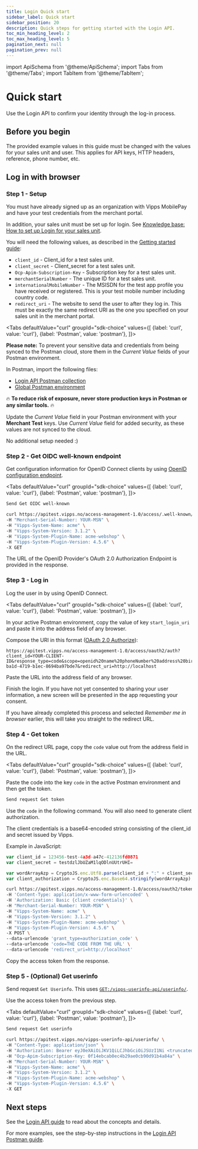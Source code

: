 ```yaml
---
title: Login Quick start
sidebar_label: Quick start
sidebar_position: 20
description: Quick steps for getting started with the Login API.
toc_min_heading_level: 2
toc_max_heading_level: 5
pagination_next: null
pagination_prev: null
---
```


import ApiSchema from '@theme/ApiSchema';
import Tabs from '@theme/Tabs';
import TabItem from '@theme/TabItem';

# Quick start

Use the Login API to confirm your identity through the log-in process.

## Before you begin

The provided example values in this guide must be changed with the values for your sales unit and user.
This applies for API keys, HTTP headers, reference, phone number, etc.


## Log in with browser

### Step 1 - Setup

You must have already signed up as an organization with Vipps MobilePay and have
your test credentials from the merchant portal.

In addition, your sales unit must be set up for login.
See [Knowledge base: How to set up Login for your sales unit](https://developer.vippsmobilepay.com/docs/developer-resources/portal/#how-to-set-up-login-for-your-sales-unit).

You will need the following values, as described in the
[Getting started guide](https://developer.vippsmobilepay.com/docs/getting-started):

* `client_id` - Client_id for a test sales unit.
* `client_secret` - Client_secret for a test sales unit.
* `Ocp-Apim-Subscription-Key` - Subscription key for a test sales unit.
* `merchantSerialNumber` - The unique ID for a test sales unit.
* `internationalMobileNumber` - The MSISDN for the test app profile you have received or registered. This is your test mobile number including country code.
* `redirect_uri` - The website to send the user to after they log in.
   This must be exactly the same redirect URI as the one you specified on your sales unit in the merchant portal.

<Tabs
defaultValue="curl"
groupId="sdk-choice"
values={[
{label: 'curl', value: 'curl'},
{label: 'Postman', value: 'postman'},
]}>
<TabItem value="postman">

**Please note:** To prevent your sensitive data and credentials from being synced to the Postman cloud,
store them in the *Current Value* fields of your Postman environment.

In Postman, import the following files:

* [Login API Postman collection](/tools/vipps-login-api.postman_collection.json)
* [Global Postman environment](pathname:///tools/vipps-api-global-postman-environment.json)

🔥 **To reduce risk of exposure, never store production keys in Postman or any similar tools.** 🔥

Update the *Current Value* field in your Postman environment with your **Merchant Test** keys.
Use *Current Value* field for added security, as these values are not synced to the cloud.

</TabItem>
<TabItem value="curl">

No additional setup needed :)

</TabItem>
</Tabs>


### Step 2 - Get OIDC well-known endpoint

Get configuration information for OpenID Connect clients by using
[OpenID configuration endpoint](https://developer.vippsmobilepay.com/api/login/#tag/Login-API/operation/discoverOpenIDConfiguration).


<Tabs
defaultValue="curl"
groupId="sdk-choice"
values={[
{label: 'curl', value: 'curl'},
{label: 'Postman', value: 'postman'},
]}>
<TabItem value="postman">

```bash
Send Get OIDC well-known
```

</TabItem>
<TabItem value="curl">

```bash
curl https://apitest.vipps.no/access-management-1.0/access/.well-known/openid-configuration \
-H "Merchant-Serial-Number: YOUR-MSN" \
-H "Vipps-System-Name: acme" \
-H "Vipps-System-Version: 3.1.2" \
-H "Vipps-System-Plugin-Name: acme-webshop" \
-H "Vipps-System-Plugin-Version: 4.5.6" \
-X GET
```

</TabItem>
</Tabs>

The URL of the OpenID Provider's OAuth 2.0 Authorization Endpoint is provided in the response.


### Step 3 - Log in

Log the user in by using OpenID Connect.

<Tabs
defaultValue="curl"
groupId="sdk-choice"
values={[
{label: 'curl', value: 'curl'},
{label: 'Postman', value: 'postman'},
]}>
<TabItem value="postman">

In your active Postman environment, copy the value of key `start_login_uri` and paste it into the address field of any browser.

</TabItem>
<TabItem value="curl">

Compose the URI in this format ([OAuth 2.0 Authorize](./api-guide/browser-flow-integration.md#oauth-20-authorize)):

```http
https://apitest.vipps.no/access-management-1.0/access/oauth2/auth?client_id=YOUR-CLIENT-ID&response_type=code&scope=openid%20name%20phoneNumber%20address%20birthDate&state=8652682f-ba1d-4719-b1ec-8694ba97bde7&redirect_uri=http://localhost
```

Paste the URL into the address field of any browser.

</TabItem>
</Tabs>

Finish the login.
If you have not yet consented to sharing your user information, a new screen will be presented in the app requesting your consent.

If you have already completed this process and selected *Remember me in browser* earlier, this will take you straight to the redirect URL.

### Step 4 - Get token

On the redirect URL page, copy the `code` value out from the address field in the URL.

<Tabs
defaultValue="curl"
groupId="sdk-choice"
values={[
{label: 'curl', value: 'curl'},
{label: 'Postman', value: 'postman'},
]}>
<TabItem value="postman">


Paste the code into the key `code` in the active Postman environment and then get the token.

```bash
Send request Get token
```

</TabItem>
<TabItem value="curl">

Use the `code` in the following command.
You will also need to generate client authorization.

The client credentials is a base64-encoded string consisting of the client_id and secret issued by Vipps.

Example in JavaScript:

```javascript
var client_id = 123456-test-4a3d-a47c-412136fd0871
var client_secret = testdzlJbUZaM1lqODlnUUtrUHI=

var wordArrayAzp = CryptoJS.enc.Utf8.parse(client_id + ":" + client_secret);
var client_authorization = CryptoJS.enc.Base64.stringify(wordArrayAzp);
```

```bash
curl https://apitest.vipps.no/access-management-1.0/access/oauth2/token \
-H 'Content-Type: application/x-www-form-urlencoded' \
-H 'Authorization: Basic {client credentials}' \
-H "Merchant-Serial-Number: YOUR-MSN" \
-H "Vipps-System-Name: acme" \
-H "Vipps-System-Version: 3.1.2" \
-H "Vipps-System-Plugin-Name: acme-webshop" \
-H "Vipps-System-Plugin-Version: 4.5.6" \
-X POST \
--data-urlencode 'grant_type=authorization_code' \
--data-urlencode 'code=THE CODE FROM THE URL' \
--data-urlencode 'redirect_uri=http://localhost'
```

Copy the access token from the response.

</TabItem>
</Tabs>


### Step 5 - (Optional) Get userinfo

Send request `Get Userinfo`. This uses [`GET:/vipps-userinfo-api/userinfo/`][userinfo-endpoint-login].

Use the access token from the previous step.

<Tabs
defaultValue="curl"
groupId="sdk-choice"
values={[
{label: 'curl', value: 'curl'},
{label: 'Postman', value: 'postman'},
]}>
<TabItem value="postman">

```bash
Send request Get userinfo
```

</TabItem>
<TabItem value="curl">


```bash
curl https://apitest.vipps.no/vipps-userinfo-api/userinfo/ \
-H "Content-Type: application/json" \
-H "Authorization: Bearer eyJ0eXAiOiJKV1QiLCJhbGciOiJSUzI1Ni <truncated>" \
-H "Ocp-Apim-Subscription-Key: 0f14ebcab0ec4b29ae0cb90d91b4a84a" \
-H "Merchant-Serial-Number: YOUR-MSN" \
-H "Vipps-System-Name: acme" \
-H "Vipps-System-Version: 3.1.2" \
-H "Vipps-System-Plugin-Name: acme-webshop" \
-H "Vipps-System-Plugin-Version: 4.5.6" \
-X GET
```

</TabItem>
</Tabs>


## Next steps

See the [Login API guide](api-guide/README.md) to read about the concepts and details.

For more examples, see the step-by-step instructions in the
[Login API Postman guide](login-api-postman-guide.md).


[create-payment-endpoint]: https://developer.vippsmobilepay.com/api/epayment#tag/CreatePayments/operation/createPayment
[get-payment-endpoint]: https://developer.vippsmobilepay.com/api/epayment#tag/QueryPayments/operation/getPayment
[userinfo-endpoint]: https://developer.vippsmobilepay.com/api/userinfo#operation/getUserinfo
[userinfo-endpoint-login]: https://developer.vippsmobilepay.com/api/userinfo/#operation/userinfoAuthorizationCode
